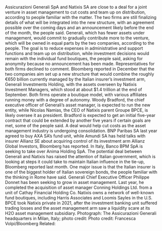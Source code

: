 Assicurazioni Generali SpA and Natixis SA are close to a deal for a joint venture in asset management to cut costs and team up on distribution, according to people familiar with the matter.
The two firms are still finalizing details of what will be integrated into the new structure, with an agreement possible over the coming days and an announcement likely before the end of the month, the people said. Generali, which has fewer assets under management, would commit to gradually contribute more to the venture, which will be owned in equal parts by the two companies, according to the people.
The goal is to reduce expenses in administrative and support functions and team up on distribution, while investment decisions would remain with the individual fund boutiques, the people said, asking for anonymity because no announcement has been made.
Representatives for both firms declined to comment.
Bloomberg reported in December that the two companies aim set up a new structure that would combine the roughly €650 billion currently managed by the Italian insurer’s investment arm, Generali Investments Holding, with the assets overseen by Natixis Investment Managers, which stood at about $1.4 trillion at the end of September. Both firms operate a boutique model, with various affiliates running money with a degree of autonomy.
Woody Bradford, the chief executive officer of Generali’s asset manager, is expected to run the new entity, while Nicolas Namias, the CEO of Natixis parent Groupe BPCE, is likely oversee it as president. Bradford is expected to get an initial five-year contract that could be extended by another five years if certain goals are met, some of the people said.
A deal would help cut costs as the asset management industry is undergoing consolidation. BNP Paribas SA last year agreed to buy AXA SA’s fund unit, while Amundi SA has held talks with insurer Allianz SE about acquiring control of its investment arm Allianz Global Investors, Bloomberg has reported. In Italy, Banco BPM SpA is seeking to take over Anima Holding SpA.
The potential deal between Generali and Natixis has raised the attention of Italian government, which is looking at steps it could take to maintain Italian influence in the tie-up, Bloomberg reported last month. One major issue is that the Italian insurer is one of the biggest holder of Italian sovereign bonds, the people familiar with the thinking in Rome have said.
Generali Chief Executive Officer Philippe Donnet has been seeking to grow in asset management. Last year, he completed the acquisition of asset manager Conning Holdings Ltd. from a unit of Cathay Financial Holding Co.
Natixis owns a network of well-known fund boutiques, including Harris Associates and Loomis Sayles in the U.S. BPCE took Natixis private in 2021, after the investment banking unit suffered trading losses and the asset management arm saw a liquidity scare at its H2O asset management subsidiary.
Photograph: The Assicurazioni Generali headquarters in Milan, Italy; photo credit: Photo credit: Francesca Volpi/Bloomberg
Related: